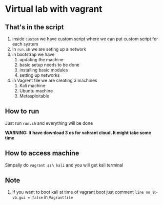 # Virtual lab with vagrant

## That's in the script
1. inside `custom` we have custom script where we can put custom script for each system
1. in `run.sh` we are seting up a network
1. in bootstrap we have 
    1. updating the machine
    1. basic setup needs to be done
    1. installing basic modules
    1. setting up networks
1. in Vagrent file we are creating 3 machines
    1. Kali machine
    1. Ubuntu machine
    1. Metasploitable

## How to run
Just run `run.sh` and everything will be done

**WARNING: It have download 3 os for vahrant cloud. It might take some time**

## How to access machine
Simpally do `vagrant ssh kali` and you will get kali terminal

## Note
1. If you want to boot kali at time of vagrant boot just comment `line no 9`:-`vb.gui = false` in `Vagrantfile`
